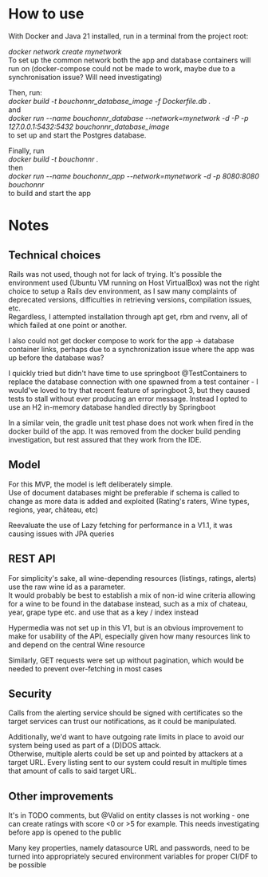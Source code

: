 # How to use
With Docker and Java 21 installed, run in a terminal from the project root:

*docker network create mynetwork* <br> To set up the common network both the app and database containers will run on (docker-compose could not be made to work, maybe due to a synchronisation issue? Will need investigating)

Then, run:  <br>*docker build -t bouchonnr_database_image -f Dockerfile.db .*<br> and<br>
*docker run --name bouchonnr_database --network=mynetwork -d -P -p 127.0.0.1:5432:5432 bouchonnr_database_image* <br>to set up and start the Postgres database.

Finally, run <br>*docker build -t bouchonnr .*<br> then <br>*docker run --name bouchonnr_app --network=mynetwork -d -p 8080:8080 bouchonnr*<br> to build and start the app

# Notes
## Technical choices
Rails was not used, though not for lack of trying. It's possible the environment used (Ubuntu VM running on Host VirtualBox) was not the right choice to setup a Rails dev environment, as I saw many complaints of deprecated versions, difficulties in retrieving versions, compilation issues, etc.<br> 
Regardless, I attempted installation through apt get, rbm and rvenv, all of which failed at one point or another.<br>

I also could not get docker compose to work for the app -> database container links, perhaps due to a synchronization issue where the app was up before the database was?

I quickly tried but didn't have time to use springboot @TestContainers to replace the database connection with one spawned from a test container - I would've loved to try that recent feature of springboot 3, but they caused tests to stall without ever producing an error message. Instead I opted to use an H2 in-memory database handled directly by Springboot

In a similar vein, the gradle unit test phase does not work when fired in the docker build of the app. It was removed from the docker build pending investigation, but rest assured that they work from the IDE.<br>

## Model
For this MVP, the model is left deliberately simple.<br> 
Use of document databases might be preferable if schema is called to change as more data is added and exploited (Rating's raters, Wine types, regions, year, château, etc)

Reevaluate the use of Lazy fetching for performance in a V1.1, it was causing issues with JPA queries

## REST API
For simplicity's sake, all wine-depending resources (listings, ratings, alerts) use the raw wine id as a parameter.
<br>It would probably be best to establish a mix of non-id wine criteria allowing for a wine to be found in the database instead, such as a mix of chateau, year, grape type etc. and use that as a key / index instead

Hypermedia was not set up in this V1, but is an obvious improvement to make for usability of the API, especially given how many resources link to and depend on the central Wine resource

Similarly, GET requests were set up without pagination, which would be needed to prevent over-fetching in most cases

## Security
Calls from the alerting service should be signed with certificates so the target services can trust our notifications, as it could be manipulated.

Additionally, we'd want to have outgoing rate limits in place to avoid our system being used as part of a (D)DOS attack. 
<br>Otherwise, multiple alerts could be set up and pointed by attackers at a target URL. Every listing sent to our system could result in multiple times that amount of calls to said target URL.

## Other improvements
It's in TODO comments, but @Valid on entity classes is not working - one can create ratings with score <0 or >5 for example. This needs investigating before app is opened to the public

Many key properties, namely datasource URL and passwords, need to be turned into appropriately secured environment variables for proper CI/DF to be possible


